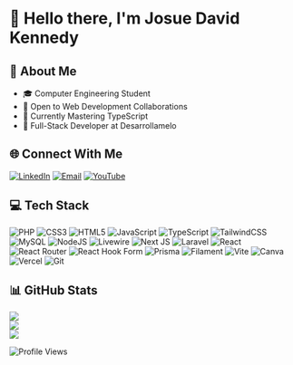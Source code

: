 # 👋 Hello there, I'm Josue David Kennedy

## 💫 About Me
- 🎓 Computer Engineering Student
- 🤝 Open to Web Development Collaborations
- 🌱 Currently Mastering TypeScript
- 💼 Full-Stack Developer at Desarrollamelo

## 🌐 Connect With Me
[![LinkedIn](https://img.shields.io/badge/LinkedIn-blue?logo=linkedin&logoColor=white)](https://linkedin.com/in/josue-david-kennedy-mamani-516a22304)
[![Email](https://img.shields.io/badge/Email-red?logo=gmail&logoColor=white)](mailto:kennedysuedavid24@gmail.com)
[![YouTube](https://img.shields.io/badge/YouTube-red?logo=youtube&logoColor=white)](https://youtube.com/channel/UC57Ih2DlIPan9iWqd2VQSRg)

## 💻 Tech Stack
![PHP](https://img.shields.io/badge/php-%23777BB4.svg?style=for-the-badge&logo=php&logoColor=white)
![CSS3](https://img.shields.io/badge/css3-%231572B6.svg?style=for-the-badge&logo=css3&logoColor=white) ![HTML5](https://img.shields.io/badge/html5-%23E34F26.svg?style=for-the-badge&logo=html5&logoColor=white) ![JavaScript](https://img.shields.io/badge/javascript-%23323330.svg?style=for-the-badge&logo=javascript&logoColor=%23F7DF1E) ![TypeScript](https://img.shields.io/badge/typescript-%23007ACC.svg?style=for-the-badge&logo=typescript&logoColor=white) ![TailwindCSS](https://img.shields.io/badge/tailwindcss-%2338B2AC.svg?style=for-the-badge&logo=tailwind-css&logoColor=white) ![MySQL](https://img.shields.io/badge/mysql-4479A1.svg?style=for-the-badge&logo=mysql&logoColor=white) ![NodeJS](https://img.shields.io/badge/node.js-6DA55F?style=for-the-badge&logo=node.js&logoColor=white) ![Livewire](https://img.shields.io/badge/livewire-%234e56a6.svg?style=for-the-badge&logo=livewire&logoColor=white) ![Next JS](https://img.shields.io/badge/Next-black?style=for-the-badge&logo=next.js&logoColor=white) ![Laravel](https://img.shields.io/badge/laravel-%23FF2D20.svg?style=for-the-badge&logo=laravel&logoColor=white) ![React](https://img.shields.io/badge/react-%2320232a.svg?style=for-the-badge&logo=react&logoColor=%2361DAFB) ![React Router](https://img.shields.io/badge/React_Router-CA4245?style=for-the-badge&logo=react-router&logoColor=white) ![React Hook Form](https://img.shields.io/badge/React%20Hook%20Form-%23EC5990.svg?style=for-the-badge&logo=reacthookform&logoColor=white) ![Prisma](https://img.shields.io/badge/Prisma-3982CE?style=for-the-badge&logo=Prisma&logoColor=white) ![Filament](https://img.shields.io/badge/Filament-FFAA00?style=for-the-badge&logoColor=%23000000) ![Vite](https://img.shields.io/badge/vite-%23646CFF.svg?style=for-the-badge&logo=vite&logoColor=white) ![Canva](https://img.shields.io/badge/Canva-%2300C4CC.svg?style=for-the-badge&logo=Canva&logoColor=white) ![Vercel](https://img.shields.io/badge/vercel-%23000000.svg?style=for-the-badge&logo=vercel&logoColor=white) ![Git](https://img.shields.io/badge/git-%23F05033.svg?style=for-the-badge&logo=git&logoColor=white)
## 📊 GitHub Stats
![](https://github-readme-stats.vercel.app/api?username=programfive&theme=dark&hide_border=false&include_all_commits=true)<br/>
![](https://github-readme-streak-stats.herokuapp.com/?user=programfive&theme=dark&hide_border=false)<br/>
![](https://github-readme-stats.vercel.app/api/top-langs/?username=programfive&theme=dark&hide_border=false&layout=compact)

![Profile Views](https://visitcount.itsvg.in/api?id=programfive&icon=0&color=0)
